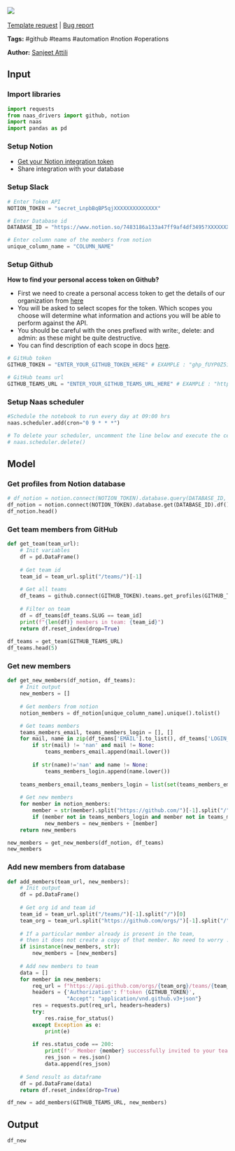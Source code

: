 <a href="https://app.naas.ai/user-redirect/naas/downloader?url=https://raw.githubusercontent.com/jupyter-naas/awesome-notebooks/master/Notion/Notion_Add_new_github_member_to_team_from_database.ipynb" target="_parent"><img src="https://naasai-public.s3.eu-west-3.amazonaws.com/open_in_naas.svg"/></a><br><br><a href="https://github.com/jupyter-naas/awesome-notebooks/issues/new?assignees=&labels=&template=template-request.md&title=Tool+-+Action+of+the+notebook+">Template request</a> | <a href="https://github.com/jupyter-naas/awesome-notebooks/issues/new?assignees=&labels=bug&template=bug_report.md&title=Notion+-+Add+new+github+member+to+team+from+database:+Error+short+description">Bug report</a>

**Tags:** #github #teams #automation #notion #operations

**Author:** [Sanjeet Attili](https://linkedin.com/in/sanjeet-attili-760bab190/)


## Input

### Import libraries


```python
import requests
from naas_drivers import github, notion
import naas
import pandas as pd
```

### Setup Notion

- [Get your Notion integration token](https://docs.naas.ai/drivers/notion)
- Share integration with your database


### Setup Slack



```python
# Enter Token API
NOTION_TOKEN = "secret_LnpbBqBP5qjXXXXXXXXXXXXXX"

# Enter Database id
DATABASE_ID = "https://www.notion.so/7483186a133a47ff9af4df3495?XXXXXXXXXXXXXX"

# Enter column name of the members from notion
unique_column_name = "COLUMN_NAME"
```

### Setup Github
**How to find your personal access token on Github?**

- First we need to create a personal access token to get the details of our organization from [here](https://github.com/settings/tokens)
- You will be asked to select scopes for the token. Which scopes you choose will determine what information and actions you will be able to perform against the API.
- You should be careful with the ones prefixed with write:, delete: and admin: as these might be quite destructive.
- You can find description of each scope in docs [here](https://docs.github.com/en/developers/apps/building-oauth-apps/scopes-for-oauth-apps).


```python
# GitHub token
GITHUB_TOKEN = "ENTER_YOUR_GITHUB_TOKEN_HERE" # EXAMPLE : "ghp_fUYP0Z5i29AG4ggX8owctGnHU**********"

# GitHub teams url
GITHUB_TEAMS_URL = "ENTER_YOUR_GITHUB_TEAMS_URL_HERE" # EXAMPLE : "https://github.com/orgs/jupyter-naas/teams/opensource-contributors"
```

### Setup Naas scheduler


```python
#Schedule the notebook to run every day at 09:00 hrs
naas.scheduler.add(cron="0 9 * * *")

# To delete your scheduler, uncomment the line below and execute the cell 
# naas.scheduler.delete()
```

## Model

### Get profiles from Notion database



```python
# df_notion = notion.connect(NOTION_TOKEN).database.query(DATABASE_ID, query={})
df_notion = notion.connect(NOTION_TOKEN).database.get(DATABASE_ID).df()
df_notion.head()
```

### Get team members from GitHub


```python
def get_team(team_url):
    # Init variables
    df = pd.DataFrame()
    
    # Get team id
    team_id = team_url.split("/teams/")[-1]
    
    # Get all teams
    df_teams = github.connect(GITHUB_TOKEN).teams.get_profiles(GITHUB_TEAMS_URL)
    
    # Filter on team
    df = df_teams[df_teams.SLUG == team_id]
    print(f"{len(df)} members in team: {team_id}")
    return df.reset_index(drop=True)
    
df_teams = get_team(GITHUB_TEAMS_URL)
df_teams.head(5)
```

### Get new members


```python
def get_new_members(df_notion, df_teams):
    # Init output
    new_members = []
    
    # Get members from notion
    notion_members = df_notion[unique_column_name].unique().tolist()

    # Get teams members
    teams_members_email, teams_members_login = [], []
    for mail, name in zip(df_teams['EMAIL'].to_list(), df_teams['LOGIN_NAME'].to_list()):
        if str(mail) != 'nan' and mail != None:
            teams_members_email.append(mail.lower())
        
        if str(name)!='nan' and name != None:
            teams_members_login.append(name.lower())
    
    teams_members_email,teams_members_login = list(set(teams_members_email)), list(set(teams_members_login))
    
    # Get new members
    for member in notion_members:
        member = str(member).split("https://github.com/")[-1].split("/")[0].lower()
        if (member not in teams_members_login and member not in teams_members_email):
            new_members = new_members + [member]
    return new_members

new_members = get_new_members(df_notion, df_teams)
new_members
```

### Add new members from database


```python
def add_members(team_url, new_members):
    # Init output
    df = pd.DataFrame()
    
    # Get org id and team id
    team_id = team_url.split("/teams/")[-1].split("/")[0]
    team_org = team_url.split("https://github.com/orgs/")[-1].split("/")[0]
    
    # If a particular member already is present in the team,
    # then it does not create a copy of that member. No need to worry :)
    if isinstance(new_members, str):
        new_members = [new_members]
    
    # Add new members to team
    data = []
    for member in new_members:
        req_url = f"https://api.github.com/orgs/{team_org}/teams/{team_id}/memberships/{member}"
        headers = {'Authorization': f'token {GITHUB_TOKEN}',
                   "Accept": "application/vnd.github.v3+json"}
        res = requests.put(req_url, headers=headers)
        try:
            res.raise_for_status()
        except Exception as e:
            print(e)
        
        if res.status_code == 200:
            print(f'✅ Member {member} successfully invited to your team {team_id}')
            res_json = res.json()
            data.append(res_json)
            
    # Send result as dataframe
    df = pd.DataFrame(data)
    return df.reset_index(drop=True)

df_new = add_members(GITHUB_TEAMS_URL, new_members)
```

## Output


```python
df_new
```

